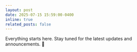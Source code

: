 ```yaml
---
layout: post
date: 2025-07-15 15:59:00-0400
inline: true
related_posts: false
---
```


Everything starts here. Stay tuned for the latest updates and announcements. 🦾
